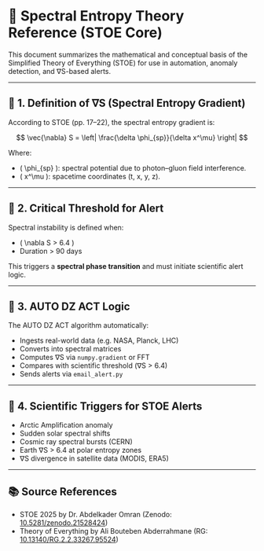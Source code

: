 # 🌌 Spectral Entropy Theory Reference (STOE Core)

This document summarizes the mathematical and conceptual basis of the Simplified Theory of Everything (STOE) for use in automation, anomaly detection, and ∇S-based alerts.

---

## 📘 1. Definition of ∇S (Spectral Entropy Gradient)

According to STOE (pp. 17–22), the spectral entropy gradient is:

$$
\vec{\nabla} S = \left| \frac{\delta \phi_{sp}}{\delta x^\mu} \right|
$$

Where:
- \( \phi_{sp} \): spectral potential due to photon–gluon field interference.
- \( x^\mu \): spacetime coordinates (t, x, y, z).

---

## 🚨 2. Critical Threshold for Alert

Spectral instability is defined when:

- \( \nabla S > 6.4 \)
- Duration > 90 days

This triggers a **spectral phase transition** and must initiate scientific alert logic.

---

## 🔁 3. AUTO DZ ACT Logic

The AUTO DZ ACT algorithm automatically:

- Ingests real-world data (e.g. NASA, Planck, LHC)
- Converts into spectral matrices
- Computes ∇S via `numpy.gradient` or FFT
- Compares with scientific threshold (∇S > 6.4)
- Sends alerts via `email_alert.py`

---

## 📡 4. Scientific Triggers for STOE Alerts

- Arctic Amplification anomaly
- Sudden solar spectral shifts
- Cosmic ray spectral bursts (CERN)
- Earth ∇S > 6.4 at polar entropy zones
- ∇S divergence in satellite data (MODIS, ERA5)

---

## 📚 Source References

- STOE 2025 by Dr. Abdelkader Omran (Zenodo: [10.5281/zenodo.21528424](https://doi.org/10.5281/zenodo.21528424))
- Theory of Everything by Ali Bouteben Abderrahmane (RG: [10.13140/RG.2.2.33267.95524](https://doi.org/10.13140/RG.2.2.33267.95524))
